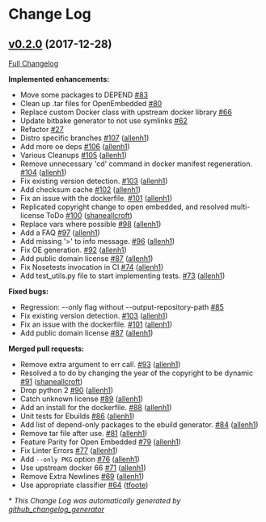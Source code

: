 # Change Log

## [v0.2.0](https://github.com/ros-infrastructure/superflore/tree/v0.2.0) (2017-12-28)
[Full Changelog](https://github.com/ros-infrastructure/superflore/compare/v0.1.0...v0.2.0)

**Implemented enhancements:**

- Move some packages to DEPEND [\#83](https://github.com/ros-infrastructure/superflore/issues/83)
- Clean up .tar files for OpenEmbedded [\#80](https://github.com/ros-infrastructure/superflore/issues/80)
- Replace custom Docker class with upstream docker library [\#66](https://github.com/ros-infrastructure/superflore/issues/66)
- Update bitbake generator to not use symlinks [\#62](https://github.com/ros-infrastructure/superflore/issues/62)
- Refactor [\#27](https://github.com/ros-infrastructure/superflore/issues/27)
- Distro specific branches [\#107](https://github.com/ros-infrastructure/superflore/pull/107) ([allenh1](https://github.com/allenh1))
- Add more oe deps [\#106](https://github.com/ros-infrastructure/superflore/pull/106) ([allenh1](https://github.com/allenh1))
- Various Cleanups [\#105](https://github.com/ros-infrastructure/superflore/pull/105) ([allenh1](https://github.com/allenh1))
- Remove unnecessary 'cd' command in docker manifest regeneration. [\#104](https://github.com/ros-infrastructure/superflore/pull/104) ([allenh1](https://github.com/allenh1))
- Fix existing version detection. [\#103](https://github.com/ros-infrastructure/superflore/pull/103) ([allenh1](https://github.com/allenh1))
- Add checksum cache [\#102](https://github.com/ros-infrastructure/superflore/pull/102) ([allenh1](https://github.com/allenh1))
- Fix an issue with the dockerfile. [\#101](https://github.com/ros-infrastructure/superflore/pull/101) ([allenh1](https://github.com/allenh1))
- Replicated copyright change to open embedded, and resolved multi-license ToDo [\#100](https://github.com/ros-infrastructure/superflore/pull/100) ([shaneallcroft](https://github.com/shaneallcroft))
- Replace vars where possible [\#98](https://github.com/ros-infrastructure/superflore/pull/98) ([allenh1](https://github.com/allenh1))
- Add a FAQ [\#97](https://github.com/ros-infrastructure/superflore/pull/97) ([allenh1](https://github.com/allenh1))
- Add missing '\>' to info message. [\#96](https://github.com/ros-infrastructure/superflore/pull/96) ([allenh1](https://github.com/allenh1))
- Fix OE generation. [\#92](https://github.com/ros-infrastructure/superflore/pull/92) ([allenh1](https://github.com/allenh1))
- Add public domain license [\#87](https://github.com/ros-infrastructure/superflore/pull/87) ([allenh1](https://github.com/allenh1))
- Fix Nosetests invocation in CI [\#74](https://github.com/ros-infrastructure/superflore/pull/74) ([allenh1](https://github.com/allenh1))
- Add test\_utils.py file to start implementing tests. [\#73](https://github.com/ros-infrastructure/superflore/pull/73) ([allenh1](https://github.com/allenh1))

**Fixed bugs:**

- Regression: --only flag without --output-repository-path [\#85](https://github.com/ros-infrastructure/superflore/issues/85)
- Fix existing version detection. [\#103](https://github.com/ros-infrastructure/superflore/pull/103) ([allenh1](https://github.com/allenh1))
- Fix an issue with the dockerfile. [\#101](https://github.com/ros-infrastructure/superflore/pull/101) ([allenh1](https://github.com/allenh1))
- Add public domain license [\#87](https://github.com/ros-infrastructure/superflore/pull/87) ([allenh1](https://github.com/allenh1))

**Merged pull requests:**

- Remove extra argument to err call. [\#93](https://github.com/ros-infrastructure/superflore/pull/93) ([allenh1](https://github.com/allenh1))
- Resolved a to do by changing the year of the copyright to be dynamic [\#91](https://github.com/ros-infrastructure/superflore/pull/91) ([shaneallcroft](https://github.com/shaneallcroft))
- Drop python 2 [\#90](https://github.com/ros-infrastructure/superflore/pull/90) ([allenh1](https://github.com/allenh1))
- Catch unknown license [\#89](https://github.com/ros-infrastructure/superflore/pull/89) ([allenh1](https://github.com/allenh1))
- Add an install for the dockerfile. [\#88](https://github.com/ros-infrastructure/superflore/pull/88) ([allenh1](https://github.com/allenh1))
- Unit tests for Ebuilds [\#86](https://github.com/ros-infrastructure/superflore/pull/86) ([allenh1](https://github.com/allenh1))
- Add list of depend-only packages to the ebuild generator. [\#84](https://github.com/ros-infrastructure/superflore/pull/84) ([allenh1](https://github.com/allenh1))
- Remove tar file after use. [\#81](https://github.com/ros-infrastructure/superflore/pull/81) ([allenh1](https://github.com/allenh1))
- Feature Parity for Open Embedded [\#79](https://github.com/ros-infrastructure/superflore/pull/79) ([allenh1](https://github.com/allenh1))
- Fix Linter Errors [\#77](https://github.com/ros-infrastructure/superflore/pull/77) ([allenh1](https://github.com/allenh1))
- Add `--only PKG` option [\#76](https://github.com/ros-infrastructure/superflore/pull/76) ([allenh1](https://github.com/allenh1))
- Use upstream docker 66 [\#71](https://github.com/ros-infrastructure/superflore/pull/71) ([allenh1](https://github.com/allenh1))
- Remove Extra Newlines [\#69](https://github.com/ros-infrastructure/superflore/pull/69) ([allenh1](https://github.com/allenh1))
- Use appropriate classifier [\#64](https://github.com/ros-infrastructure/superflore/pull/64) ([tfoote](https://github.com/tfoote))



\* *This Change Log was automatically generated by [github_changelog_generator](https://github.com/skywinder/Github-Changelog-Generator)*
